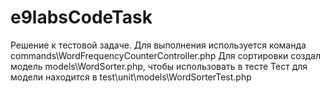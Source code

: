 # e9labsCodeTask
Решение к тестовой задаче.
Для выполнения используется команда commands\WordFrequencyCounterController.php
Для сортировки создал модель models\WordSorter.php, чтобы использовать в тесте
Тест для модели находится в test\unit\models\WordSorterTest.php
